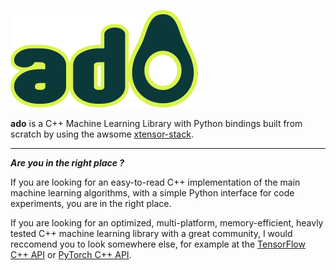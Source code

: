 ![alt text](https://github.com/agaz1985/ado/blob/main/logo/logo.png?raw=true)

**ado** is a C++ Machine Learning Library with Python bindings built from scratch by using the awsome [xtensor-stack](https://github.com/xtensor-stack).

---
***Are you in the right place ?***

If you are looking for an easy-to-read C++ implementation of the main machine learning algorithms, with a simple Python interface for code experiments, you are in the right place.

If you are looking for an optimized, multi-platform, memory-efficient, heavly tested C++ machine learning library with a great community, I would reccomend you to look somewhere else, for example at the [TensorFlow C++ API](https://www.tensorflow.org/api_docs/cc) or [PyTorch C++ API](https://pytorch.org/cppdocs/).
